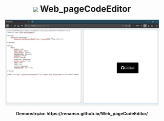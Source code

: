 
<h1 align=center>
    <img src="https://img.icons8.com/material-outlined/24/000000/document.png"> Web_pageCodeEditor 
</h1>

![IMG](capa.png)

<p align="center">
    <b> Demonstrção: <b> https://renansn.github.io/Web_pageCodeEditor/
</p>
